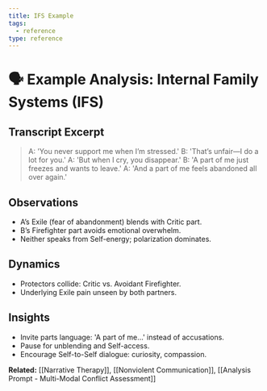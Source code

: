 ```yaml
---
title: IFS Example
tags:
  - reference
type: reference
---
```


<!-- @format -->

# 🗣 Example Analysis: Internal Family Systems (IFS)

## Transcript Excerpt

> A: 'You never support me when I’m stressed.'
> B: 'That’s unfair—I do a lot for you.'
> A: 'But when I cry, you disappear.'
> B: 'A part of me just freezes and wants to leave.'
> A: 'And a part of me feels abandoned all over again.'

## Observations

- A’s Exile (fear of abandonment) blends with Critic part.
- B’s Firefighter part avoids emotional overwhelm.
- Neither speaks from Self-energy; polarization dominates.

## Dynamics

- Protectors collide: Critic vs. Avoidant Firefighter.
- Underlying Exile pain unseen by both partners.

## Insights

- Invite parts language: 'A part of me…' instead of accusations.
- Pause for unblending and Self-access.
- Encourage Self-to-Self dialogue: curiosity, compassion.

**Related:** [[Narrative Therapy]], [[Nonviolent Communication]], [[Analysis Prompt - Multi-Modal Conflict Assessment]]
